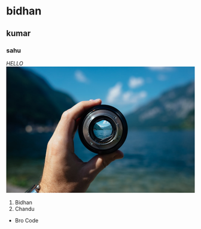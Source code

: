 # bidhan
## kumar
### sahu
*HELLO*
<img src = "photo-1453728013993-6d66e9c9123a.jpg">
1. Bidhan
2. Chandu
* Bro Code
